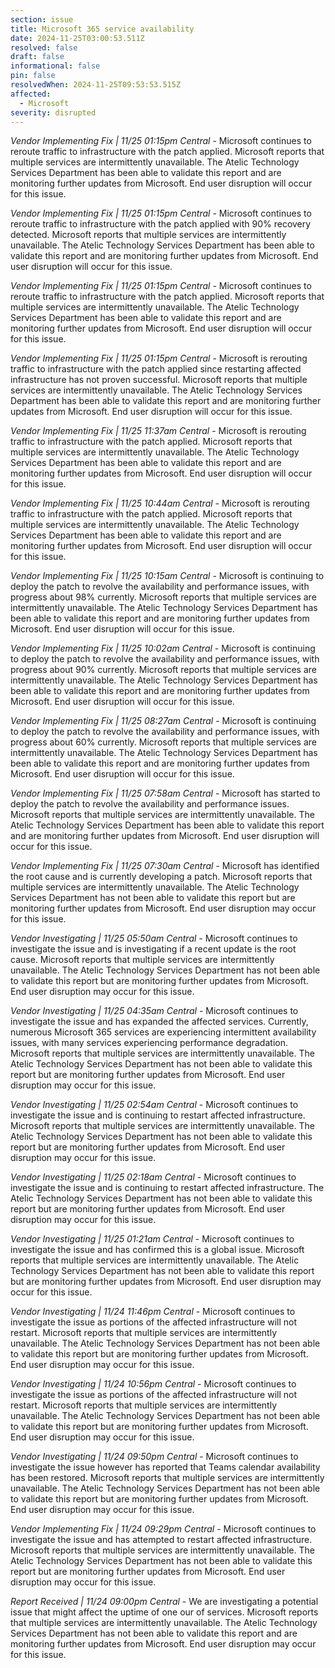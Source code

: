 ```yaml
---
section: issue
title: Microsoft 365 service availability
date: 2024-11-25T03:00:53.511Z
resolved: false
draft: false
informational: false
pin: false
resolvedWhen: 2024-11-25T09:53:53.515Z
affected:
  - Microsoft
severity: disrupted
---
```

*Vendor Implementing Fix | 11/25 01:15pm Central* - Microsoft continues to reroute traffic to infrastructure with the patch applied. Microsoft reports that multiple services are intermittently unavailable. The Atelic Technology Services Department has been able to validate this report and are monitoring further updates from Microsoft. End user disruption will occur for this issue.

*Vendor Implementing Fix | 11/25 01:15pm Central* - Microsoft continues to reroute traffic to infrastructure with the patch applied with 90% recovery detected. Microsoft reports that multiple services are intermittently unavailable. The Atelic Technology Services Department has been able to validate this report and are monitoring further updates from Microsoft. End user disruption will occur for this issue.

*Vendor Implementing Fix | 11/25 01:15pm Central* - Microsoft continues to reroute traffic to infrastructure with the patch applied. Microsoft reports that multiple services are intermittently unavailable. The Atelic Technology Services Department has been able to validate this report and are monitoring further updates from Microsoft. End user disruption will occur for this issue.

*Vendor Implementing Fix | 11/25 01:15pm Central* - Microsoft is rerouting traffic to infrastructure with the patch applied since restarting affected infrastructure has not proven successful. Microsoft reports that multiple services are intermittently unavailable. The Atelic Technology Services Department has been able to validate this report and are monitoring further updates from Microsoft. End user disruption will occur for this issue.

*Vendor Implementing Fix | 11/25 11:37am Central* - Microsoft is rerouting traffic to infrastructure with the patch applied. Microsoft reports that multiple services are intermittently unavailable. The Atelic Technology Services Department has been able to validate this report and are monitoring further updates from Microsoft. End user disruption will occur for this issue.

*Vendor Implementing Fix | 11/25 10:44am Central* - Microsoft is rerouting traffic to infrastructure with the patch applied. Microsoft reports that multiple services are intermittently unavailable. The Atelic Technology Services Department has been able to validate this report and are monitoring further updates from Microsoft. End user disruption will occur for this issue.

*Vendor Implementing Fix | 11/25 10:15am Central* - Microsoft is continuing to deploy the patch to revolve the availability and performance issues, with progress about 98% currently. Microsoft reports that multiple services are intermittently unavailable. The Atelic Technology Services Department has been able to validate this report and are monitoring further updates from Microsoft. End user disruption will occur for this issue.

*Vendor Implementing Fix | 11/25 10:02am Central* - Microsoft is continuing to deploy the patch to revolve the availability and performance issues, with progress about 90% currently. Microsoft reports that multiple services are intermittently unavailable. The Atelic Technology Services Department has been able to validate this report and are monitoring further updates from Microsoft. End user disruption will occur for this issue.

*Vendor Implementing Fix | 11/25 08:27am Central* - Microsoft is continuing to deploy the patch to revolve the availability and performance issues, with progress about 60% currently. Microsoft reports that multiple services are intermittently unavailable. The Atelic Technology Services Department has been able to validate this report and are monitoring further updates from Microsoft. End user disruption will occur for this issue.

*Vendor Implementing Fix | 11/25 07:58am Central* - Microsoft has started to deploy the patch to revolve the availability and performance issues. Microsoft reports that multiple services are intermittently unavailable. The Atelic Technology Services Department has been able to validate this report and are monitoring further updates from Microsoft. End user disruption will occur for this issue.

*Vendor Implementing Fix | 11/25 07:30am Central* - Microsoft has identified the root cause and is currently developing a patch. Microsoft reports that multiple services are intermittently unavailable. The Atelic Technology Services Department has not been able to validate this report but are monitoring further updates from Microsoft. End user disruption may occur for this issue.

*Vendor Investigating | 11/25 05:50am Central* - Microsoft continues to investigate the issue and is investigating if a recent update is the root cause. Microsoft reports that multiple services are intermittently unavailable. The Atelic Technology Services Department has not been able to validate this report but are monitoring further updates from Microsoft. End user disruption may occur for this issue.

*Vendor Investigating | 11/25 04:35am Central* - Microsoft continues to investigate the issue and has expanded the affected services. Currently, numerous Microsoft 365 services are experiencing intermittent availability issues, with many services experiencing performance degradation. Microsoft reports that multiple services are intermittently unavailable. The Atelic Technology Services Department has not been able to validate this report but are monitoring further updates from Microsoft. End user disruption may occur for this issue.

*Vendor Investigating | 11/25 02:54am Central* - Microsoft continues to investigate the issue and is continuing to restart affected infrastructure. Microsoft reports that multiple services are intermittently unavailable. The Atelic Technology Services Department has not been able to validate this report but are monitoring further updates from Microsoft. End user disruption may occur for this issue.

*Vendor Investigating | 11/25 02:18am Central* - Microsoft continues to investigate the issue and is continuing to restart affected infrastructure. The Atelic Technology Services Department has not been able to validate this report but are monitoring further updates from Microsoft. End user disruption may occur for this issue.

*Vendor Investigating | 11/25 01:21am Central* - Microsoft continues to investigate the issue and has confirmed this is a global issue. Microsoft reports that multiple services are intermittently unavailable. The Atelic Technology Services Department has not been able to validate this report but are monitoring further updates from Microsoft. End user disruption may occur for this issue.

*Vendor Investigating | 11/24 11:46pm Central* - Microsoft continues to investigate the issue as portions of the affected infrastructure will not restart. Microsoft reports that multiple services are intermittently unavailable. The Atelic Technology Services Department has not been able to validate this report but are monitoring further updates from Microsoft. End user disruption may occur for this issue.

*Vendor Investigating | 11/24 10:56pm Central* - Microsoft continues to investigate the issue as portions of the affected infrastructure will not restart. Microsoft reports that multiple services are intermittently unavailable. The Atelic Technology Services Department has not been able to validate this report but are monitoring further updates from Microsoft. End user disruption may occur for this issue.

*Vendor Investigating | 11/24 09:50pm Central* - Microsoft continues to investigate the issue however has reported that Teams calendar availability has been restored. Microsoft reports that multiple services are intermittently unavailable. The Atelic Technology Services Department has not been able to validate this report but are monitoring further updates from Microsoft. End user disruption may occur for this issue.

*Vendor Implementing Fix | 11/24 09:29pm Central* - Microsoft continues to investigate the issue and has attempted to restart affected infrastructure. Microsoft reports that multiple services are intermittently unavailable. The Atelic Technology Services Department has not been able to validate this report but are monitoring further updates from Microsoft. End user disruption may occur for this issue.

*Report Received | 11/24 09:00pm Central* - We are investigating a potential issue that might affect the uptime of one our of services. Microsoft reports that multiple services are intermittently unavailable. The Atelic Technology Services Department has not been able to validate this report and are monitoring further updates from Microsoft. End user disruption may occur for this issue.